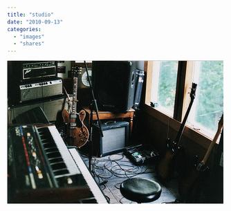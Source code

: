 ```yaml
---
title: "studio"
date: "2010-09-13"
categories: 
  - "images"
  - "shares"
---
```


![](images/tumblr_l891ykvg8T1qa7wgdo1_500.jpg)
